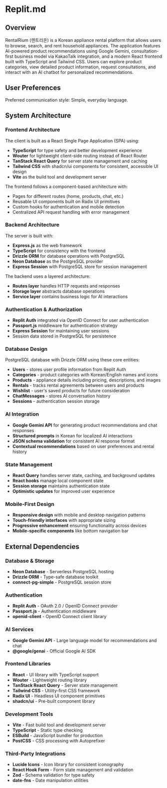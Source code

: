 # Replit.md

## Overview

RentalRium (렌트리온) is a Korean appliance rental platform that allows users to browse, search, and rent household appliances. The application features AI-powered product recommendations using Google Gemini, consultation-first business model via KakaoTalk integration, and a modern React frontend built with TypeScript and Tailwind CSS. Users can explore product categories, view detailed product information, request consultations, and interact with an AI chatbot for personalized recommendations.

## User Preferences

Preferred communication style: Simple, everyday language.

## System Architecture

### Frontend Architecture
The client is built as a React Single Page Application (SPA) using:
- **TypeScript** for type safety and better development experience
- **Wouter** for lightweight client-side routing instead of React Router
- **TanStack React Query** for server state management and caching
- **Tailwind CSS** with shadcn/ui components for consistent, accessible UI design
- **Vite** as the build tool and development server

The frontend follows a component-based architecture with:
- Pages for different routes (home, products, chat, etc.)
- Reusable UI components built on Radix UI primitives
- Custom hooks for authentication and mobile detection
- Centralized API request handling with error management

### Backend Architecture
The server is built with:
- **Express.js** as the web framework
- **TypeScript** for consistency with the frontend
- **Drizzle ORM** for database operations with PostgreSQL
- **Neon Database** as the PostgreSQL provider
- **Express Session** with PostgreSQL store for session management

The backend uses a layered architecture:
- **Routes layer** handles HTTP requests and responses
- **Storage layer** abstracts database operations
- **Service layer** contains business logic for AI interactions

### Authentication & Authorization
- **Replit Auth** integrated via OpenID Connect for user authentication
- **Passport.js** middleware for authentication strategy
- **Express Session** for maintaining user sessions
- Session data stored in PostgreSQL for persistence

### Database Design
PostgreSQL database with Drizzle ORM using these core entities:
- **Users** - stores user profile information from Replit Auth
- **Categories** - product categories with Korean/English names and icons
- **Products** - appliance details including pricing, descriptions, and images
- **Rentals** - tracks rental agreements between users and products
- **Wishlist** - user's saved products for future consideration
- **ChatMessages** - stores AI conversation history
- **Sessions** - authentication session storage

### AI Integration
- **Google Gemini API** for generating product recommendations and chat responses
- **Structured prompts** in Korean for localized AI interactions
- **JSON schema validation** for consistent AI response format
- **Contextual recommendations** based on user preferences and rental history

### State Management
- **React Query** handles server state, caching, and background updates
- **React hooks** manage local component state
- **Session storage** maintains authentication state
- **Optimistic updates** for improved user experience

### Mobile-First Design
- **Responsive design** with mobile and desktop navigation patterns
- **Touch-friendly interfaces** with appropriate sizing
- **Progressive enhancement** ensuring functionality across devices
- **Mobile-specific components** like bottom navigation bar

## External Dependencies

### Database & Storage
- **Neon Database** - Serverless PostgreSQL hosting
- **Drizzle ORM** - Type-safe database toolkit
- **connect-pg-simple** - PostgreSQL session store

### Authentication
- **Replit Auth** - OAuth 2.0 / OpenID Connect provider
- **Passport.js** - Authentication middleware
- **openid-client** - OpenID Connect client library

### AI Services
- **Google Gemini API** - Large language model for recommendations and chat
- **@google/genai** - Official Google AI SDK

### Frontend Libraries
- **React** - UI library with TypeScript support
- **Wouter** - Lightweight routing library
- **TanStack React Query** - Server state management
- **Tailwind CSS** - Utility-first CSS framework
- **Radix UI** - Headless UI component primitives
- **shadcn/ui** - Pre-built component library

### Development Tools
- **Vite** - Fast build tool and development server
- **TypeScript** - Static type checking
- **ESBuild** - JavaScript bundler for production
- **PostCSS** - CSS processing with Autoprefixer

### Third-Party Integrations
- **Lucide Icons** - Icon library for consistent iconography
- **React Hook Form** - Form state management and validation
- **Zod** - Schema validation for type safety
- **date-fns** - Date manipulation utilities